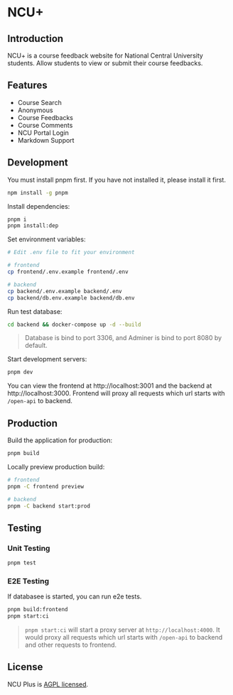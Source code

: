 # NCU+

## Introduction

NCU+ is a course feedback website for National Central University students. Allow students to view or submit their course feedbacks.

## Features

- Course Search
- Anonymous
- Course Feedbacks
- Course Comments
- NCU Portal Login
- Markdown Support

## Development

You must install pnpm first. If you have not installed it, please install it first.

```bash
npm install -g pnpm
```

Install dependencies:

```bash
pnpm i
pnpm install:dep
```

Set environment variables:

```bash
# Edit .env file to fit your environment

# frontend
cp frontend/.env.example frontend/.env

# backend
cp backend/.env.example backend/.env
cp backend/db.env.example backend/db.env
```

Run test database:

```bash
cd backend && docker-compose up -d --build
```

> Database is bind to port 3306, and Adminer is bind to port 8080 by default.

Start development servers:

```bash
pnpm dev
```

You can view the frontend at http://localhost:3001 and the backend at http://localhost:3000. Frontend will proxy all requests which url starts with `/open-api` to backend.

## Production

Build the application for production:

```bash
pnpm build
```

Locally preview production build:

```bash
# frontend
pnpm -C frontend preview

# backend
pnpm -C backend start:prod
```

## Testing

### Unit Testing

```bash
pnpm test
```

### E2E Testing

If databasee is started, you can run e2e tests.

```bash
pnpm build:frontend
pnpm start:ci
```

> `pnpm start:ci` will start a proxy server at `http://localhost:4000`. It would proxy all requests which url starts with `/open-api` to backend and other requests to frontend.

## License

NCU Plus is [AGPL licensed](LICENSE).
